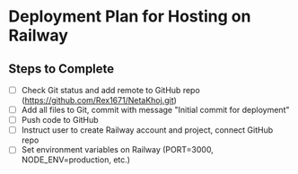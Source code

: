 # Deployment Plan for Hosting on Railway

## Steps to Complete
- [ ] Check Git status and add remote to GitHub repo (https://github.com/Rex1671/NetaKhoj.git)
- [ ] Add all files to Git, commit with message "Initial commit for deployment"
- [ ] Push code to GitHub
- [ ] Instruct user to create Railway account and project, connect GitHub repo
- [ ] Set environment variables on Railway (PORT=3000, NODE_ENV=production, etc.)
